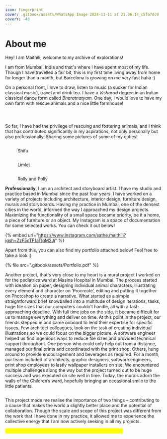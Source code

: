 ```yaml
---
icon: fingerprint
cover: .gitbook/assets/WhatsApp Image 2024-11-11 at 21.06.14_c5fa7dc9 (1).jpg
coverY: -43
---
```


# About me

Hey! I am Maithili, welcome to my archive of explorations!&#x20;

I am from Mumbai, India and that's where I have spent most of my life. Though I have travelled a fair bit, this is my first time living away from home for longer than a month, but Barcelona is growing on me very fast haha :)

On a personal front, I love to draw, listen to music (a sucker for Indian classical music), travel and drink tea. I have a _Visharad_ degree in an Indian classical dance form called _Bharatnatyam._ One day, I would love to have my own farm with rescue animals and a nice little farmhouse!



<div><figure><img src=".gitbook/assets/unnamed (5) (2).jpg" alt=""><figcaption></figcaption></figure> <figure><img src=".gitbook/assets/IMG_9887 (1).jpg" alt=""><figcaption></figcaption></figure> <figure><img src=".gitbook/assets/IMG_2444 (1).jpg" alt=""><figcaption></figcaption></figure></div>

So far, I have had the privilege of rescuing and fostering animals, and I think that has contributed significantly in my aspirations, not only personally but also professionally. Sharing some pictures of some of my cuties!

<div><figure><img src=".gitbook/assets/71D36023-A96C-4E50-8E64-5D9F93ECE000 (1).JPEG" alt=""><figcaption><p>Shifu</p></figcaption></figure> <figure><img src=".gitbook/assets/IMG_8257 (1).jpg" alt=""><figcaption><p>Limlet</p></figcaption></figure> <figure><img src=".gitbook/assets/B33F7D04-5F60-4982-A1D5-98DA3374E769 (1).JPEG" alt=""><figcaption><p>Rolly and Polly</p></figcaption></figure></div>



**Professionally**, I am an architect and storyboard artist. I have my studio and practice based in Mumbai since the past four years. I have worked on a variety of projects including architecture, interior design, furniture design, murals and storyboards. Having my practice in Mumbai, one of the densest cities in the world, informed the way I approached my design projects. Maximizing the functionality of a small space became priority, be it a home, a piece of furniture or an object. My Instagram is a space of documentation for some selected works. You can check it out below!&#x20;

{% embed url="https://www.instagram.com/sathe.maithili?igsh=ZzF5cTF1aTlqM2Ji" %}

Apart from this, you can also find my portfolio attached below! Feel free to take a look :)

{% file src=".gitbook/assets/Portfolio.pdf" %}

Another project, that's very close to my heart is a mural project I worked on for the pediatrics ward at Masina Hospital in Mumbai. The process started with ideation on paper, designing individual animal characters, illustrating every element and character on ‘Procreate’, editing and putting it together on Photoshop to create a narrative. What started as a simple straightforward brief snowballed into a multitude of design iterations, tasks, huge file sizes that our computers couldn’t handle, all with a fast-approaching deadline. With full time jobs on the side, it became difficult for us to manage everything and deliver on time. At this point in the project, our friends stepped in and came onboard to lend their expertise for specific issues. Few architect colleagues, took on the task of creating individual illustrations so we could focus on the bigger picture. A software engineer helped us find ingenious ways to reduce file sizes and provided technical support throughout. One person who could only help out from a distance, managed our final prints and coordinated with the print shop. Others, hung around to provide encouragement and beverages as required. For a month, our team included of architects, graphic designers, software engineers, print shop employees to lastly wallpaper installers on site. We encountered multiple challenges along the way but the project turned out to be huge success and was executed on site well in time. Today, the murals adorn the walls of the Children’s ward, hopefully bringing an occasional smile to the little patients.&#x20;

<figure><img src=".gitbook/assets/short wall SCALED.jpg" alt=""><figcaption></figcaption></figure>

This project made me realise the importance of two things – contributing to a cause that makes the world a slightly better place and the potential of collaboration. Though the scale and scope of this project was different from the work that I have done in my practice, it allowed me to experience the collective energy that I am now actively seeking in all my projects.&#x20;

<mark style="color:yellow;">**And this collaboration is what lead me to choose MDEF!**</mark>

<div><figure><img src=".gitbook/assets/IMG_2647.jpg" alt=""><figcaption></figcaption></figure> <figure><img src=".gitbook/assets/IMG_2652.jpg" alt=""><figcaption></figcaption></figure></div>



